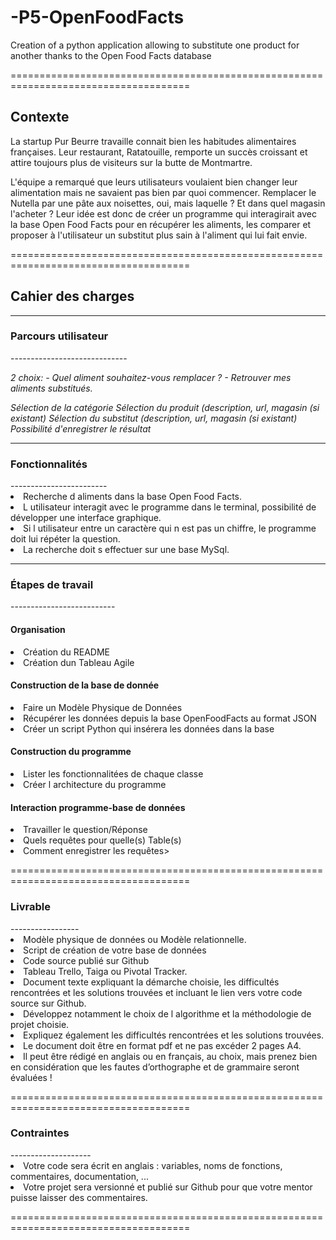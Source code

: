 <h1>-P5-OpenFoodFacts</h1>

Creation of a python application allowing to substitute one product for another thanks to the Open Food Facts database

=====================================================================================

<h2>Contexte</h2>

La startup Pur Beurre travaille connait bien les habitudes alimentaires françaises. Leur restaurant, Ratatouille, remporte un 
succès croissant et attire toujours plus de visiteurs sur la butte de Montmartre.

L'équipe a remarqué que leurs utilisateurs voulaient bien changer leur alimentation mais ne savaient pas bien par quoi commencer. 
Remplacer le Nutella par une pâte aux noisettes, oui, mais laquelle ? Et dans quel magasin l'acheter ? Leur idée est donc de 
créer un programme qui interagirait avec la base Open Food Facts pour en récupérer les aliments, les comparer et proposer à 
l'utilisateur un substitut plus sain à l'aliment qui lui fait envie.

=====================================================================================

<h2>Cahier des charges</h2>

-------------------------------------------------------------------------------------

<h3>Parcours utilisateur</h3>
-----------------------------

*2 choix:  - Quel aliment souhaitez-vous remplacer ?
          - Retrouver mes aliments substitués.*

*Sélection de la catégorie*
*Sélection du produit (description, url, magasin (si existant)*
*Sélection du substitut (description, url, magasin (si existant)*
*Possibilité d'enregistrer le résultat*

-------------------------------------------------------------------------------------

<h3>Fonctionnalités</h3>
------------------------

<li>Recherche d aliments dans la base Open Food Facts.</li>
<li>L utilisateur interagit avec le programme dans le terminal, possibilité de développer une interface graphique.</li>
<li>Si l utilisateur entre un caractère qui n est pas un chiffre, le programme doit lui répéter la question.</li>
<li>La recherche doit s effectuer sur une base MySql.</li>

-------------------------------------------------------------------------------------

<h3>Étapes de travail</h3>
--------------------------

<h4>Organisation</h4>
<li>Création du README </li>
<li>Création dun Tableau Agile</li>

<h4>Construction de la base de donnée</h4>
<li>Faire un Modèle Physique de Données</li>
<li>Récupérer les données depuis la base OpenFoodFacts au format JSON</li>
<li>Créer un script Python qui insérera les données dans la base</li>

<h4>Construction du programme</h4>
<li>Lister les fonctionnalitées de chaque classe</li>
<li>Créer l architecture du programme</li>

<h4>Interaction programme-base de données</h4>
<li>Travailler le question/Réponse</li>
<li>Quels requêtes pour quelle(s) Table(s)</li>
<li>Comment enregistrer les requêtes></li>

=====================================================================================

<h3>Livrable</h3>
-----------------

<li>Modèle physique de données ou Modèle relationnelle.</li>
<li>Script de création de votre base de données</li>
<li>Code source publié sur Github</li>
<li>Tableau Trello, Taiga ou Pivotal Tracker.</li>
<li>Document texte expliquant la démarche choisie, les difficultés rencontrées et les solutions trouvées et incluant le lien vers votre code source sur Github.</li>
<li>Développez notamment le choix de l algorithme et la méthodologie de projet choisie.</li>
<li>Expliquez également les difficultés rencontrées et les solutions trouvées.</li>
<li>Le document doit être en format pdf et ne pas excéder 2 pages A4.</li>
<li>Il peut être rédigé en anglais ou en français, au choix, mais prenez bien en considération que les fautes d’orthographe et de grammaire seront évaluées !</li>

=====================================================================================

<h3>Contraintes</h3>
--------------------

<li>Votre code sera écrit en anglais : variables, noms de fonctions, commentaires, documentation, ...</li>
<li>Votre projet sera versionné et publié sur Github pour que votre mentor puisse laisser des commentaires.</li>
 
=====================================================================================
